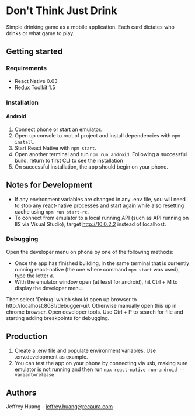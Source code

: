 # Don't Think Just Drink

Simple drinking game as a mobile application. Each card dictates who drinks or what game to play.

## Getting started

### Requirements

- React Native 0.63
- Redux Toolkit 1.5

### Installation

#### Android

1. Connect phone or start an emulator.
2. Open up console to root of project and install dependencies with `npm install`.
3. Start React Native with `npm start`.
4. Open another terminal and run `npm run android`. Following a successful build, return to first CLI to see the installation
5. On successful installation, the app should begin on your phone.

## Notes for Development

- If any environment variables are changed in any .env file, you will need to stop any react-native processes and start again while also resetting cache using `npm run start-rc`.
- To connect from emulator to a local running API (such as API running on IIS via Visual Studio), target http://10.0.2.2 instead of localhost.

### Debugging

Open the developer menu on phone by one of the following methods:

- Once the app has finished building, in the same terminal that is currently running react-native (the one where command `npm start` was used), type the letter `d`.
- With the emulator window open (at least for android), hit Ctrl + M to display the developer menu.

Then select 'Debug' which should open up browser to http://localhost:8081/debugger-ui/. Otherwise manually open this up in chrome browser. Open developer tools. Use Ctrl + P to search for file and starting adding breakpoints for debugging.

## Production

1. Create a .env file and populate environment variables. Use .env.development as example.
2. You can test the app on your phone by connecting via usb, making sure emulator is not running and then run `npx react-native run-android --variant=release`

## Authors

Jeffrey Huang - jeffrey.huang@recaura.com
